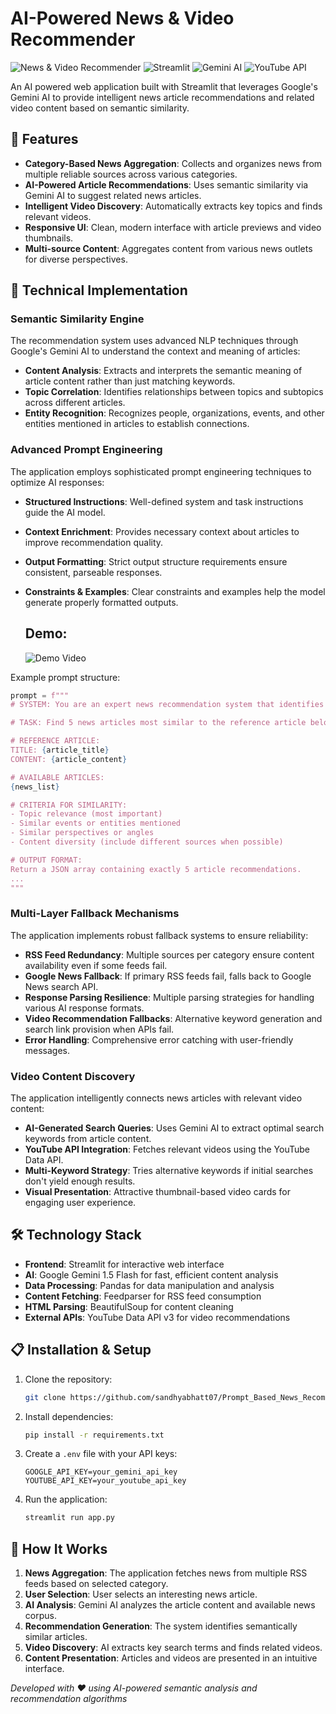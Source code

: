 # AI-Powered News & Video Recommender

![News & Video Recommender](https://img.shields.io/badge/AI-Powered-blue) ![Streamlit](https://img.shields.io/badge/Streamlit-FF4B4B?style=flat&logo=Streamlit&logoColor=white) ![Gemini AI](https://img.shields.io/badge/Google-Gemini_AI-4285F4?style=flat&logo=google&logoColor=white) ![YouTube API](https://img.shields.io/badge/YouTube-API-FF0000?style=flat&logo=youtube&logoColor=white)

An AI powered web application built with Streamlit that leverages Google's Gemini AI to provide intelligent news article recommendations and related video content based on semantic similarity.

## 🌟 Features

- **Category-Based News Aggregation**: Collects and organizes news from multiple reliable sources across various categories.
- **AI-Powered Article Recommendations**: Uses semantic similarity via Gemini AI to suggest related news articles.
- **Intelligent Video Discovery**: Automatically extracts key topics and finds relevant videos.
- **Responsive UI**: Clean, modern interface with article previews and video thumbnails.
- **Multi-source Content**: Aggregates content from various news outlets for diverse perspectives.

## 🧠 Technical Implementation

### Semantic Similarity Engine

The recommendation system uses advanced NLP techniques through Google's Gemini AI to understand the context and meaning of articles:

- **Content Analysis**: Extracts and interprets the semantic meaning of article content rather than just matching keywords.
- **Topic Correlation**: Identifies relationships between topics and subtopics across different articles.
- **Entity Recognition**: Recognizes people, organizations, events, and other entities mentioned in articles to establish connections.

### Advanced Prompt Engineering

The application employs sophisticated prompt engineering techniques to optimize AI responses:

- **Structured Instructions**: Well-defined system and task instructions guide the AI model.
- **Context Enrichment**: Provides necessary context about articles to improve recommendation quality.
- **Output Formatting**: Strict output structure requirements ensure consistent, parseable responses.
- **Constraints & Examples**: Clear constraints and examples help the model generate properly formatted outputs.

  ## Demo:
  ![Demo Video](assets/demo3.gif)

Example prompt structure:
```python
prompt = f"""
# SYSTEM: You are an expert news recommendation system that identifies relevant articles based on semantic similarity.

# TASK: Find 5 news articles most similar to the reference article below.

# REFERENCE ARTICLE:
TITLE: {article_title}
CONTENT: {article_content}

# AVAILABLE ARTICLES:
{news_list}

# CRITERIA FOR SIMILARITY:
- Topic relevance (most important)
- Similar events or entities mentioned
- Similar perspectives or angles
- Content diversity (include different sources when possible)

# OUTPUT FORMAT:
Return a JSON array containing exactly 5 article recommendations.
...
"""
```

### Multi-Layer Fallback Mechanisms

The application implements robust fallback systems to ensure reliability:

- **RSS Feed Redundancy**: Multiple sources per category ensure content availability even if some feeds fail.
- **Google News Fallback**: If primary RSS feeds fail, falls back to Google News search API.
- **Response Parsing Resilience**: Multiple parsing strategies for handling various AI response formats.
- **Video Recommendation Fallbacks**: Alternative keyword generation and search link provision when APIs fail.
- **Error Handling**: Comprehensive error catching with user-friendly messages.

### Video Content Discovery

The application intelligently connects news articles with relevant video content:

- **AI-Generated Search Queries**: Uses Gemini AI to extract optimal search keywords from article content.
- **YouTube API Integration**: Fetches relevant videos using the YouTube Data API.
- **Multi-Keyword Strategy**: Tries alternative keywords if initial searches don't yield enough results.
- **Visual Presentation**: Attractive thumbnail-based video cards for engaging user experience.

## 🛠️ Technology Stack

- **Frontend**: Streamlit for interactive web interface
- **AI**: Google Gemini 1.5 Flash for fast, efficient content analysis
- **Data Processing**: Pandas for data manipulation and analysis
- **Content Fetching**: Feedparser for RSS feed consumption
- **HTML Parsing**: BeautifulSoup for content cleaning
- **External APIs**: YouTube Data API v3 for video recommendations

## 📋 Installation & Setup

1. Clone the repository:
   ```bash
   git clone https://github.com/sandhyabhatt07/Prompt_Based_News_Recommender.git
   ```

2. Install dependencies:
   ```bash
   pip install -r requirements.txt
   ```

3. Create a `.env` file with your API keys:
   ```
   GOOGLE_API_KEY=your_gemini_api_key
   YOUTUBE_API_KEY=your_youtube_api_key
   ```

4. Run the application:
   ```bash
   streamlit run app.py
   ```

## 🔄 How It Works

1. **News Aggregation**: The application fetches news from multiple RSS feeds based on selected category.
2. **User Selection**: User selects an interesting news article.
3. **AI Analysis**: Gemini AI analyzes the article content and available news corpus.
4. **Recommendation Generation**: The system identifies semantically similar articles.
5. **Video Discovery**: AI extracts key search terms and finds related videos.
6. **Content Presentation**: Articles and videos are presented in an intuitive interface.


*Developed with ❤️ using AI-powered semantic analysis and recommendation algorithms*
